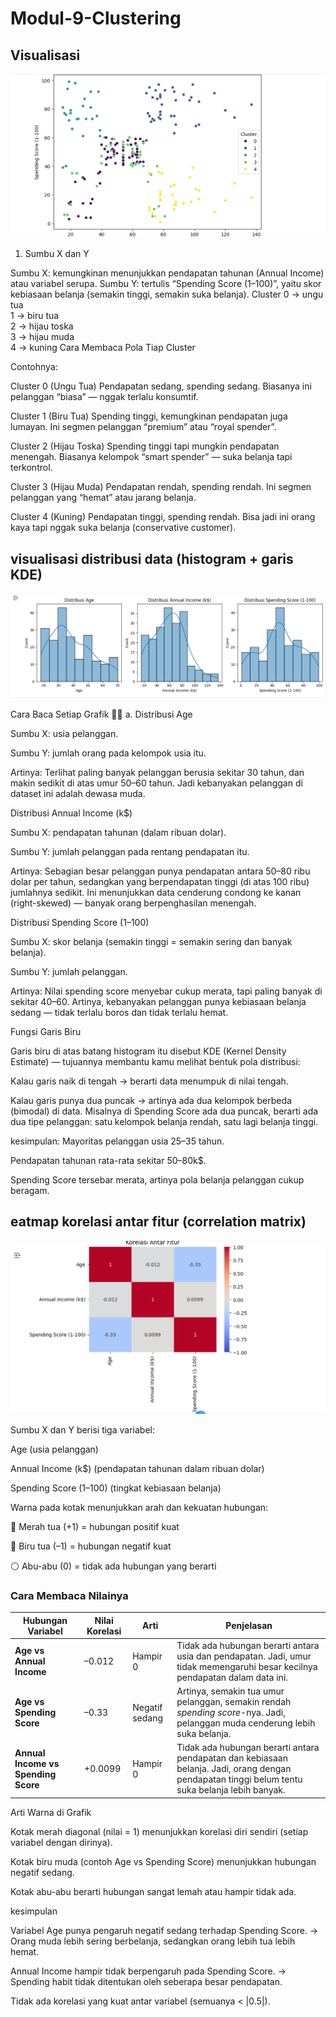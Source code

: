 # Modul-9-Clustering
##  Visualisasi

![Dashboard Auto-MPG](https://github.com/RIFAANDIANI/Modul-9-Clustering/blob/master/Screenshot%202025-10-28%20024241.png)
1. Sumbu X dan Y

Sumbu X: kemungkinan menunjukkan pendapatan tahunan (Annual Income) atau variabel serupa.
Sumbu Y: tertulis “Spending Score (1–100)”, yaitu skor kebiasaan belanja (semakin tinggi, semakin suka belanja).
Cluster
0 → ungu tua  
1 → biru tua  
2 → hijau toska  
3 → hijau muda  
4 → kuning
Cara Membaca Pola Tiap Cluster

Contohnya:

Cluster 0 (Ungu Tua)
Pendapatan sedang, spending sedang. Biasanya ini pelanggan “biasa” — nggak terlalu konsumtif.

Cluster 1 (Biru Tua)
Spending tinggi, kemungkinan pendapatan juga lumayan. Ini segmen pelanggan “premium” atau “royal spender”.

Cluster 2 (Hijau Toska)
Spending tinggi tapi mungkin pendapatan menengah. Biasanya kelompok “smart spender” — suka belanja tapi terkontrol.

Cluster 3 (Hijau Muda)
Pendapatan rendah, spending rendah. Ini segmen pelanggan yang “hemat” atau jarang belanja.

Cluster 4 (Kuning)
Pendapatan tinggi, spending rendah. Bisa jadi ini orang kaya tapi nggak suka belanja (conservative customer).

## visualisasi distribusi data (histogram + garis KDE)

![Dashboard Auto-MPG](https://github.com/RIFAANDIANI/Modul-9-Clustering/blob/master/Screenshot%202025-10-28%20030212.png)

Cara Baca Setiap Grafik
🧍‍♀️ a. Distribusi Age

Sumbu X: usia pelanggan.

Sumbu Y: jumlah orang pada kelompok usia itu.

Artinya:
Terlihat paling banyak pelanggan berusia sekitar 30 tahun, dan makin sedikit di atas umur 50–60 tahun.
Jadi kebanyakan pelanggan di dataset ini adalah dewasa muda.

Distribusi Annual Income (k$)

Sumbu X: pendapatan tahunan (dalam ribuan dolar).

Sumbu Y: jumlah pelanggan pada rentang pendapatan itu.

Artinya:
Sebagian besar pelanggan punya pendapatan antara 50–80 ribu dolar per tahun, sedangkan yang berpendapatan tinggi (di atas 100 ribu) jumlahnya sedikit.
Ini menunjukkan data cenderung condong ke kanan (right-skewed) — banyak orang berpenghasilan menengah.

Distribusi Spending Score (1–100)

Sumbu X: skor belanja (semakin tinggi = semakin sering dan banyak belanja).

Sumbu Y: jumlah pelanggan.

Artinya:
Nilai spending score menyebar cukup merata, tapi paling banyak di sekitar 40–60.
Artinya, kebanyakan pelanggan punya kebiasaan belanja sedang — tidak terlalu boros dan tidak terlalu hemat.

Fungsi Garis Biru

Garis biru di atas batang histogram itu disebut KDE (Kernel Density Estimate) — tujuannya membantu kamu melihat bentuk pola distribusi:

Kalau garis naik di tengah → berarti data menumpuk di nilai tengah.

Kalau garis punya dua puncak → artinya ada dua kelompok berbeda (bimodal) di data.
Misalnya di Spending Score ada dua puncak, berarti ada dua tipe pelanggan:
satu kelompok belanja rendah, satu lagi belanja tinggi.

kesimpulan: 
Mayoritas pelanggan usia 25–35 tahun.

Pendapatan tahunan rata-rata sekitar 50–80k$.

Spending Score tersebar merata, artinya pola belanja pelanggan cukup beragam.

## eatmap korelasi antar fitur (correlation matrix)

![Dashboard Auto-MPG](https://github.com/RIFAANDIANI/Modul-9-Clustering/blob/master/Screenshot%202025-10-28%20031443.png)

Sumbu X dan Y berisi tiga variabel:

Age (usia pelanggan)

Annual Income (k$) (pendapatan tahunan dalam ribuan dolar)

Spending Score (1–100) (tingkat kebiasaan belanja)

Warna pada kotak menunjukkan arah dan kekuatan hubungan:

🔴 Merah tua (+1) = hubungan positif kuat

🔵 Biru tua (–1) = hubungan negatif kuat

⚪ Abu-abu (0) = tidak ada hubungan yang berarti

### Cara Membaca Nilainya

| Hubungan Variabel                   | Nilai Korelasi | Arti           | Penjelasan                                                                                                                                      |
| ----------------------------------- | -------------- | -------------- | ----------------------------------------------------------------------------------------------------------------------------------------------- |
| **Age vs Annual Income**            | –0.012         | Hampir 0       | Tidak ada hubungan berarti antara usia dan pendapatan. Jadi, umur tidak memengaruhi besar kecilnya pendapatan dalam data ini.                   |
| **Age vs Spending Score**           | –0.33          | Negatif sedang | Artinya, semakin tua umur pelanggan, semakin rendah *spending score*-nya. Jadi, pelanggan muda cenderung lebih suka belanja.                    |
| **Annual Income vs Spending Score** | +0.0099        | Hampir 0       | Tidak ada hubungan berarti antara pendapatan dan kebiasaan belanja. Jadi, orang dengan pendapatan tinggi belum tentu suka belanja lebih banyak. |

Arti Warna di Grafik

Kotak merah diagonal (nilai = 1) menunjukkan korelasi diri sendiri (setiap variabel dengan dirinya).

Kotak biru muda (contoh Age vs Spending Score) menunjukkan hubungan negatif sedang.

Kotak abu-abu berarti hubungan sangat lemah atau hampir tidak ada.

kesimpulan 

Variabel Age punya pengaruh negatif sedang terhadap Spending Score.
→ Orang muda lebih sering berbelanja, sedangkan orang lebih tua lebih hemat.

Annual Income hampir tidak berpengaruh pada Spending Score.
→ Spending habit tidak ditentukan oleh seberapa besar pendapatan.

Tidak ada korelasi yang kuat antar variabel (semuanya < |0.5|).
